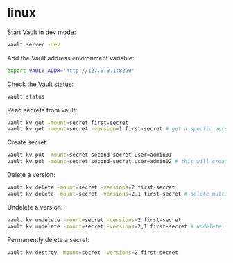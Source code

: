 # linux

Start Vault in dev mode:
```bash
vault server -dev
```

Add the Vault address environment variable:
```bash
export VAULT_ADDR='http://127.0.0.1:8200'
```

Check the Vault status:
```bash
vault status
```

Read secrets from vault:
```bash
vault kv get -mount=secret first-secret
vault kv get -mount=secret -version=1 first-secret # get a specfic version
```

Create secret:
```bash
vault kv put -mount=secret second-secret user=admin01
vault kv put -mount=secret second-secret user=admin02 # this will create a new version
```

Delete a version:
```bash
vault kv delete -mount=secret -versions=2 first-secret
vault kv delete -mount=secret -versions=2,1 first-secret # delete multiple versions
```

Undelete a version:
```bash
vault kv undelete -mount=secret -versions=2 first-secret
vault kv undelete -mount=secret -versions=2,1 first-secret # undelete multiple versions
```

Permanently delete a secret:
```bash
vault kv destroy -mount=secret -versions=2 first-secret
```


